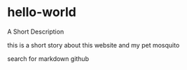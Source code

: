 # hello-world

A Short Description

this is a short story about this website and my pet mosquito

search for markdown github
